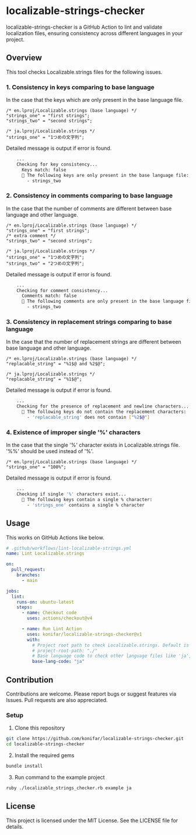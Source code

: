 # localizable-strings-checker

localizable-strings-checker is a GitHub Action to lint and validate localization files, ensuring consistency across different languages in your project.

## Overview

This tool checks Localizable.strings files for the following issues.

### 1. Consistency in keys comparing to base language

In the case that the keys which are only present in the base language file.

```Localizable.strings
/* en.lproj/Localizable.strings (base language) */
"strings_one" = "first strings";
"strings_two" = "second strings";
```

```Localizable.strings
/* ja.lproj/Localizable.strings */
"strings_one" = "1つめの文字列";
```

Detailed message is output if error is found.

```sh
    ...
    Checking for key consistency...
      Keys match: false
      🚨 The following keys are only present in the base language file:
        - strings_two
```

### 2. Consistency in comments comparing to base language

In the case that the number of comments are different between base language and other language.

```Localizable.strings
/* en.lproj/Localizable.strings (base language) */
"strings_one" = "first strings";
/* extra comment */
"strings_two" = "second strings";
```

```Localizable.strings
/* ja.lproj/Localizable.strings */
"strings_one" = "1つめの文字列";
"strings_two" = "2つめの文字列";
```

Detailed message is output if error is found.

```sh
    ...
    Checking for comment consistency...
      Comments match: false
      🚨 The following comments are only present in the base language file:
        - strings_two
```

### 3. Consistency in replacement strings comparing to base language

In the case that the number of replacement strings are different between base language and other language.

```Localizable.strings
/* en.lproj/Localizable.strings (base language) */
"replacable_string" = "%1$@ and %2$@";
```

```Localizable.strings
/* ja.lproj/Localizable.strings */
"replacable_string" = "%1$@";
```

Detailed message is output if error is found.

```sh
    ...
    Checking for the presence of replacement and newline characters...
      🚨 The following keys do not contain the replacement characters:
        - 'replacable_string' does not contain ["%2$@"]
```

### 4. Existence of improper single '%' characters

In the case that the single '%' character exists in Localizable.strings file. '%%' should be used instead of '%'.

```Localizable.strings
/* en.lproj/Localizable.strings (base language) */
"strings_one" = "100%";
```

Detailed message is output if error is found.

```sh
    ...
    Checking if single '%' characters exist...
      🚨 The following keys contain a single % character:
        - 'strings_one' contains a single % character
```

## Usage

This works on GitHub Actions like below.

```yml
# .github/workflows/lint-localizable-strings.yml
name: Lint Localizable.strings

on:
  pull_request:
    branches:
      - main

jobs:
  lint:
    runs-on: ubuntu-latest
    steps:
      - name: Checkout code
        uses: actions/checkout@v4

      - name: Run Lint Action
        uses: konifar/localizable-strings-checker@v1
        with:
          # Project root path to check Localizable.strings. Default is current directory.
          # project-root-path: "./"
          # Base language code to check other language files like 'ja', 'en', prefix of xx.lproj
          base-lang-code: "ja"
```

## Contribution

Contributions are welcome. Please report bugs or suggest features via Issues. Pull requests are also appreciated.

### Setup
1. Clone this repository

```sh
git clone https://github.com/konifar/localizable-strings-checker.git
cd localizable-strings-checker
```

2. Install the required gems
```sh
bundle install
```

3. Run command to the example project

```sh
ruby ./localizable_strings_checker.rb example ja
```


## License
This project is licensed under the MIT License. See the LICENSE file for details.
